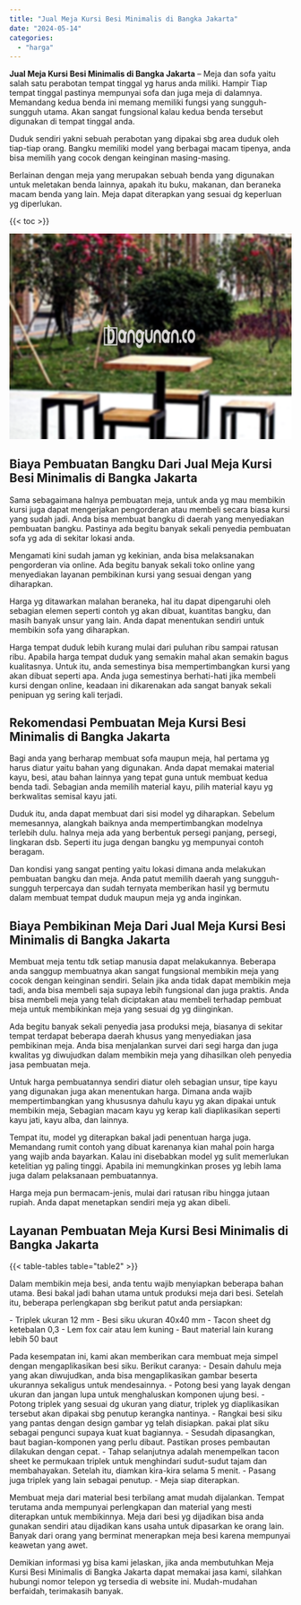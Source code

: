 ```yaml
---
title: "Jual Meja Kursi Besi Minimalis di Bangka Jakarta"
date: "2024-05-14"
categories: 
  - "harga"
---
```


**Jual Meja Kursi Besi Minimalis di Bangka Jakarta** – Meja dan sofa yaitu salah satu perabotan tempat tinggal yg harus anda miliki. Hampir Tiap tempat tinggal pastinya mempunyai sofa dan juga meja di dalamnya. Memandang kedua benda ini memang memiliki fungsi yang sungguh-sungguh utama. Akan sangat fungsional kalau kedua benda tersebut digunakan di tempat tinggal anda.

Duduk sendiri yakni sebuah perabotan yang dipakai sbg area duduk oleh tiap-tiap orang. Bangku memiliki model yang berbagai macam tipenya, anda bisa memilih yang cocok dengan keinginan masing-masing.

Berlainan dengan meja yang merupakan sebuah benda yang digunakan untuk meletakan benda lainnya, apakah itu buku, makanan, dan beraneka macam benda yang lain. Meja dapat diterapkan yang sesuai dg keperluan yg diperlukan.

{{< toc >}}

![Jual Meja Kursi Besi Minimalis di Bangka Jakarta](/images/jual-meja-besi-murah13.png)

## Biaya Pembuatan Bangku Dari Jual Meja Kursi Besi Minimalis di Bangka Jakarta

Sama sebagaimana halnya pembuatan meja, untuk anda yg mau membikin kursi juga dapat mengerjakan pengorderan atau membeli secara biasa kursi yang sudah jadi. Anda bisa membuat bangku di daerah yang menyediakan pembuatan bangku. Pastinya ada begitu banyak sekali penyedia pembuatan sofa yg ada di sekitar lokasi anda.

Mengamati kini sudah jaman yg kekinian, anda bisa melaksanakan pengorderan via online. Ada begitu banyak sekali toko online yang menyediakan layanan pembikinan kursi yang sesuai dengan yang diharapkan.

Harga yg ditawarkan malahan beraneka, hal itu dapat dipengaruhi oleh sebagian elemen seperti contoh yg akan dibuat, kuantitas bangku, dan masih banyak unsur yang lain. Anda dapat menentukan sendiri untuk membikin sofa yang diharapkan.

Harga tempat duduk lebih kurang mulai dari puluhan ribu sampai ratusan ribu. Apabila harga tempat duduk yang semakin mahal akan semakin bagus kualitasnya. Untuk itu, anda semestinya bisa mempertimbangkan kursi yang akan dibuat seperti apa. Anda juga semestinya berhati-hati jika membeli kursi dengan online, keadaan ini dikarenakan ada sangat banyak sekali penipuan yg sering kali terjadi.

## Rekomendasi Pembuatan Meja Kursi Besi Minimalis di Bangka Jakarta

Bagi anda yang berharap membuat sofa maupun meja, hal pertama yg harus diatur yaitu bahan yang digunakan. Anda dapat memakai material kayu, besi, atau bahan lainnya yang tepat guna untuk membuat kedua benda tadi. Sebagian anda memilih material kayu, pilih material kayu yg berkwalitas semisal kayu jati.

Duduk itu, anda dapat membuat dari sisi model yg diharapkan. Sebelum memesannya, alangkah baiknya anda mempertimbangkan modelnya terlebih dulu. halnya meja ada yang berbentuk persegi panjang, persegi, lingkaran dsb. Seperti itu juga dengan bangku yg mempunyai contoh beragam.

Dan kondisi yang sangat penting yaitu lokasi dimana anda melakukan pembuatan bangku dan meja. Anda patut memilih daerah yang sungguh-sungguh terpercaya dan sudah ternyata memberikan hasil yg bermutu dalam membuat tempat duduk maupun meja yg anda inginkan.

## Biaya Pembikinan Meja Dari Jual Meja Kursi Besi Minimalis di Bangka Jakarta

Membuat meja tentu tdk setiap manusia dapat melakukannya. Beberapa anda sanggup membuatnya akan sangat fungsional membikin meja yang cocok dengan keinginan sendiri. Selain jika anda tidak dapat membikin meja tadi, anda bisa membeli saja supaya lebih fungsional dan juga praktis. Anda bisa membeli meja yang telah diciptakan atau membeli terhadap pembuat meja untuk membikinkan meja yang sesuai dg yg diinginkan.

Ada begitu banyak sekali penyedia jasa produksi meja, biasanya di sekitar tempat terdapat beberapa daerah khusus yang menyediakan jasa pembikinan meja. Anda bisa menjalankan survei dari segi harga dan juga kwalitas yg diwujudkan dalam membikin meja yang dihasilkan oleh penyedia jasa pembuatan meja.

Untuk harga pembuatannya sendiri diatur oleh sebagian unsur, tipe kayu yang digunakan juga akan menentukan harga. Dimana anda wajib mempertimbangkan yang khususnya dahulu kayu yg akan dipakai untuk membikin meja, Sebagian macam kayu yg kerap kali diaplikasikan seperti kayu jati, kayu alba, dan lainnya.

Tempat itu, model yg diterapkan bakal jadi penentuan harga juga. Memandang rumit contoh yang dibuat karenanya kian mahal poin harga yang wajib anda bayarkan. Kalau ini disebabkan model yg sulit memerlukan ketelitian yg paling tinggi. Apabila ini memungkinkan proses yg lebih lama juga dalam pelaksanaan pembuatannya.

Harga meja pun bermacam-jenis, mulai dari ratusan ribu hingga jutaan rupiah. Anda dapat menetapkan sendiri meja yg akan dibeli.

## Layanan Pembuatan Meja Kursi Besi Minimalis di Bangka Jakarta

{{< table-tables table="table2" >}}

Dalam membikin meja besi, anda tentu wajib menyiapkan beberapa bahan utama. Besi bakal jadi bahan utama untuk produksi meja dari besi. Setelah itu, beberapa perlengkapan sbg berikut patut anda persiapkan:

\- Triplek ukuran 12 mm - Besi siku ukuran 40x40 mm - Tacon sheet dg ketebalan 0,3 - Lem fox cair atau lem kuning - Baut material lain kurang lebih 50 baut

Pada kesempatan ini, kami akan memberikan cara membuat meja simpel dengan mengaplikasikan besi siku. Berikut caranya: - Desain dahulu meja yang akan diwujudkan, anda bisa mengaplikasikan gambar beserta ukurannya sekaligus untuk mendesainnya. - Potong besi yang layak dengan ukuran dan jangan lupa untuk menghaluskan komponen ujung besi. - Potong triplek yang sesuai dg ukuran yang diatur, triplek yg diaplikasikan tersebut akan dipakai sbg penutup kerangka nantinya. - Rangkai besi siku yang pantas dengan design gambar yg telah disiapkan. pakai plat siku sebagai pengunci supaya kuat kuat bagiannya. - Sesudah dipasangkan, baut bagian-komponen yang perlu dibaut. Pastikan proses pembautan dilakukan dengan cepat. - Tahap selanjutnya adalah menempelkan tacon sheet ke permukaan triplek untuk menghindari sudut-sudut tajam dan membahayakan. Setelah itu, diamkan kira-kira selama 5 menit. - Pasang juga triplek yang lain sebagai penutup. - Meja siap diterapkan.

Membuat meja dari material besi terbilang amat mudah dijalankan. Tempat terutama anda mempunyai perlengkapan dan material yang mesti diterapkan untuk membikinnya. Meja dari besi yg dijadikan bisa anda gunakan sendiri atau dijadikan kans usaha untuk dipasarkan ke orang lain. Banyak dari orang yang berminat menerapkan meja besi karena mempunyai keawetan yang awet.

Demikian informasi yg bisa kami jelaskan, jika anda membutuhkan Meja Kursi Besi Minimalis di Bangka Jakarta dapat memakai jasa kami, silahkan hubungi nomor telepon yg tersedia di website ini. Mudah-mudahan berfaidah, terimakasih banyak.
